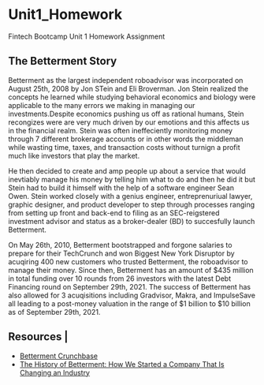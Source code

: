 # Unit1_Homework
Fintech Bootcamp Unit 1 Homework Assignment


## The Betterment Story
Betterment as the largest independent roboadvisor was incorporated on August 25th, 2008 by Jon STein and Eli Broverman. Jon Stein realized the concepts he learned while studying behavioral economics and biology were applicable to the many errors we making in managing our investments.Despite economics pushing us off as rational humans, Stein recongizes were are very much driven by our emotions and this affects us in the financial realm. Stein was often ineffeciently monitoring money through 7 different brokerage accounts or in other words the middleman while wasting time, taxes, and transaction costs without turnign a profit much like investors that play the market. 

He then decided to create and amp people up about a service that would inevtiably manage his money by telling him what to do and then he did it but Stein had to build it himself with the help of a software engineer Sean Owen. Stein worked closely with a genius engineer, entreprenuriual lawyer, graphic designer, and product developer to step through processes ranging from setting up front and back-end to filing as an SEC-reigstered investment advisor and status as a broker-dealer (BD) to succesfully launch Betterment. 

On May 26th, 2010, Betterment bootstrapped and forgone salaries to prepare for their TechCrunch and won Biggest New York Disruptor by acuqiring 400 new customers who trusted Betterment, the roboadvisor to manage their money. Since then, Betterment has an amount of $435 million in total funding over 10 rounds from 26 investors with the latest Debt Financing round on September 29th, 2021. The success of Betterment has also allowed for 3 acuqisitions including Gradvisor, Makra, and ImpulseSave all leading to a post-money valuation in the range of $1 billion to $10 billion as of September 29th, 2021.























## Resources |
* [Betterment Crunchbase](https://www.crunchbase.com/organization/betterment)
* [The History of Betterment: How We Started a Company That Is Changing an Industry](https://www.linkedin.com/pulse/history-betterment-how-we-started-company-changing-industry-stein/)
